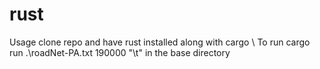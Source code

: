 # rust
Usage clone repo and have rust installed along with cargo \\
To run cargo run .\roadNet-PA.txt 190000 "\t" in the base directory
